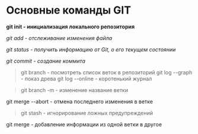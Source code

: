 # Основные команды GIT

**git init - инициализация локального репозитория**

*git add - отслеживание изменения файла*

*git status - получить информацию от  Git, о его текущем состоянии*

*git commit - создание коммита*
> git branch - посмотреть список веток в репозиторий
> git log --graph - показ древа
> git log --online - коротенький журнал

>git branch -m - изменение название ветки

git merge --abort -  отмена последнего изменения в ветке
>git stash - игнорирование ложных предупреждений

git merge - добавление информации из одной ветки в другое
